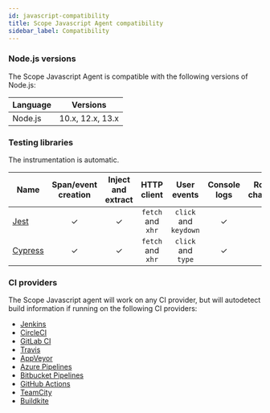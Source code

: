 ```yaml
---
id: javascript-compatibility
title: Scope Javascript Agent compatibility
sidebar_label: Compatibility
---
```


### Node.js versions

The Scope Javascript Agent is compatible with the following versions of Node.js:

| Language |     Versions     |
| -------- | :--------------: |
| Node.js  | 10.x, 12.x, 13.x |

### Testing libraries

The instrumentation is automatic.

| Name                               | Span/event creation | Inject and extract |    HTTP client    |      User events      | Console logs | Route changes | Exceptions |
| ---------------------------------- | :-----------------: | :----------------: | :---------------: | :-------------------: | :----------: | :-----------: | :--------: |
| [Jest](https://jestjs.io/)         |          ✓          |         ✓          | `fetch` and `xhr` | `click` and `keydown` |      ✓       |               |     ✓      |
| [Cypress](https://www.cypress.io/) |          ✓          |         ✓          | `fetch` and `xhr` |  `click` and `type`   |      ✓       |       ✓       |     ✓      |

### CI providers

The Scope Javascript agent will work on any CI provider, but will autodetect build information if running on the following CI providers:

- [Jenkins](https://jenkins.io/)
- [CircleCI](https://circleci.com/)
- [GitLab CI](https://docs.gitlab.com/ee/ci/)
- [Travis](https://travis-ci.org/)
- [AppVeyor](https://ci.appveyor.com/)
- [Azure Pipelines](https://azure.microsoft.com/en-us/services/devops/pipelines/)
- [Bitbucket Pipelines](https://bitbucket.org/product/features/pipelines)
- [GitHub Actions](https://github.com/features/actions)
- [TeamCity](https://www.jetbrains.com/teamcity/)
- [Buildkite](https://buildkite.com/)
